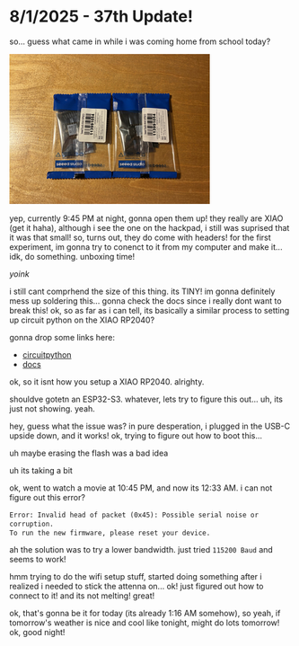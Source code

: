 # 8/1/2025 - 37th Update!

so... guess what came in while i was coming home from school today?

![yay](</updatelogs/images/202508/08012025 - 1.png>)

yep, currently 9:45 PM at night, gonna open them up! they really are XIAO (get it haha), although i see the one on the hackpad, i still was suprised that it was that small! so, turns out, they do come with headers! for the first experiment, im gonna try to conenct to it from my computer and make it... idk, do something. unboxing time!

*yoink*

i still cant comprhend the size of this thing. its TINY! im gonna definitely mess up soldering this... gonna check the docs since i really dont want to break this! ok, so as far as i can tell, its basically a similar process to setting up circuit python on the XIAO RP2040?

gonna drop some links here:
- [circuitpython](https://circuitpython.org/board/seeed_xiao_esp32c3/)
- [docs](https://learn.adafruit.com/circuitpython-with-esp32-quick-start/overview)

ok, so it isnt how you setup a XIAO RP2040. alrighty.

shouldve gotetn an ESP32-S3. whatever, lets try to figure this out... uh, its just not showing. yeah.

hey, guess what the issue was? in pure desperation, i plugged in the USB-C upside down, and it works! ok, trying to figure out how to boot this...

uh maybe erasing the flash was a bad idea

uh its taking a bit

ok, went to watch a movie at 10:45 PM, and now its 12:33 AM. i can not figure out this error?

```
Error: Invalid head of packet (0x45): Possible serial noise or corruption.
To run the new firmware, please reset your device.
```

ah the solution was to try a lower bandwidth. just tried `115200 Baud` and seems to work!

hmm trying to do the wifi setup stuff, started doing something after i realized i needed to stick the attenna on... ok! just figured out how to connect to it! and its not melting! great!

ok, that's gonna be it for today (its already 1:16 AM somehow), so yeah, if tomorrow's weather is nice and cool like tonight, might do lots tomorrow! ok, good night!